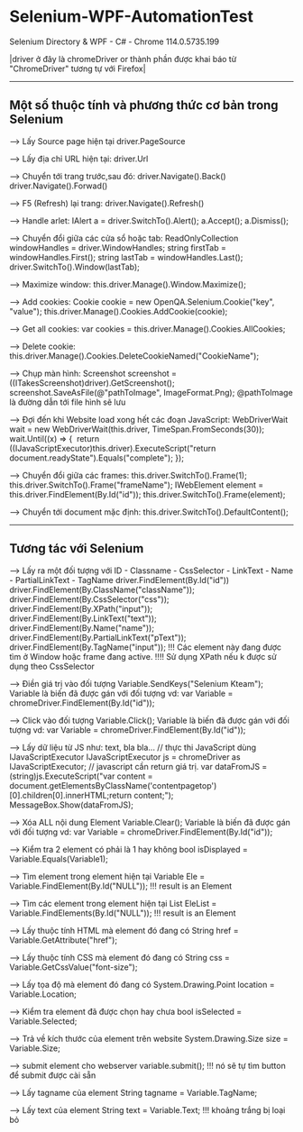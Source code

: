 # Selenium-WPF-AutomationTest
 Selenium Directory & WPF - C# - Chrome 114.0.5735.199

|driver ở đây là chromeDriver or thành phần được khai báo từ "ChromeDriver" tương tự với Firefox|

----------------------------------------------------------------
Một số thuộc tính và phương thức cơ bản trong Selenium
----------------------------------------------------------------

--> Lấy Source page hiện tại
driver.PageSource

--> Lấy địa chỉ URL hiện tại:
driver.Url

--> Chuyển tới trang trước,sau đó:
driver.Navigate().Back()
driver.Navigate().Forwad()

--> F5 (Refresh) lại trang: 
driver.Navigate().Refresh()

--> Handle arlet:
IAlert a = driver.SwitchTo().Alert();
a.Accept();
a.Dismiss();

--> Chuyển đổi giữa các cửa sổ hoặc tab:
ReadOnlyCollection<string> windowHandles = driver.WindowHandles;
string firstTab = windowHandles.First();
string lastTab = windowHandles.Last();
driver.SwitchTo().Window(lastTab);

--> Maximize window:
this.driver.Manage().Window.Maximize();

--> Add cookies:
Cookie cookie = new OpenQA.Selenium.Cookie("key", "value");
this.driver.Manage().Cookies.AddCookie(cookie);

--> Get all cookies:
var cookies = this.driver.Manage().Cookies.AllCookies;

--> Delete cookie:
this.driver.Manage().Cookies.DeleteCookieNamed("CookieName");

--> Chụp màn hình:
Screenshot screenshot = ((ITakesScreenshot)driver).GetScreenshot();
screenshot.SaveAsFile(@"pathToImage", ImageFormat.Png);
@pathToImage là đường dẫn tới file hình sẽ lưu

--> Đợi đến khi Website load xong hết các đoạn JavaScript:
WebDriverWait wait = new WebDriverWait(this.driver, TimeSpan.FromSeconds(30));
wait.Until((x) =>
{
 return ((IJavaScriptExecutor)this.driver).ExecuteScript("return document.readyState").Equals("complete");
});

--> Chuyển đổi giữa các frames:
this.driver.SwitchTo().Frame(1);
this.driver.SwitchTo().Frame("frameName");
IWebElement element = this.driver.FindElement(By.Id("id"));
this.driver.SwitchTo().Frame(element);

--> Chuyển tới document mặc định:
this.driver.SwitchTo().DefaultContent();

----------------------------------------------------------------
Tương tác với Selenium
----------------------------------------------------------------

--> Lấy ra một đối tượng với ID - Classname - CssSelector - LinkText - Name - PartialLinkText - TagName
driver.FindElement(By.Id("id"))
driver.FindElement(By.ClassName("className"));
driver.FindElement(By.CssSelector("css"));
driver.FindElement(By.XPath("input"));
driver.FindElement(By.LinkText("text"));
driver.FindElement(By.Name("name"));
driver.FindElement(By.PartialLinkText("pText"));
driver.FindElement(By.TagName("input"));
!!! Các element này đang được tìm ở Window hoặc frame đang active.
!!!! Sử dụng XPath nếu k được sử dụng theo CssSelector

--> Điền giá trị vào đối tượng
Variable.SendKeys("Selenium Kteam");
Variable là biến đã được gán với đối tượng vd: var Variable = chromeDriver.FindElement(By.Id("id"));

--> Click vào đối tượng
Variable.Click();
Variable là biến đã được gán với đối tượng vd: var Variable = chromeDriver.FindElement(By.Id("id"));

--> Lấy dữ liệu từ JS như: text, bla bla...
// thực thi JavaScript dùng IJavaScriptExecutor
IJavaScriptExecutor js = chromeDriver as IJavaScriptExecutor;
// javascript cần return giá trị.
var dataFromJS = (string)js.ExecuteScript("var content = document.getElementsByClassName('contentpagetop')[0].children[0].innerHTML;return content;");
MessageBox.Show(dataFromJS);

--> Xóa ALL nội dung Element
Variable.Clear();
Variable là biến đã được gán với đối tượng vd: var Variable = chromeDriver.FindElement(By.Id("id"));

--> Kiểm tra 2 element có phải là 1 hay không
bool isDisplayed = Variable.Equals(Variable1);

--> Tìm element trong element hiện tại
Variable Ele = Variable.FindElement(By.Id("NULL"));
!!! result is an Element

--> Tìm các element trong element hiện tại
List<Variable> EleList = Variable.FindElements(By.Id("NULL"));
!!! result is an Element

--> Lấy thuộc tính HTML mà element đó đang có
String href = Variable.GetAttribute("href");

--> Lấy thuộc tính CSS mà element đó đang có
String css = Variable.GetCssValue("font-size");

--> Lấy tọa độ mà element đó đang có
System.Drawing.Point location = Variable.Location;

--> Kiểm tra element đã được chọn hay chưa 
bool isSelected = Variable.Selected;

--> Trả về kích thước của element trên website
System.Drawing.Size size = Variable.Size;

--> submit element cho webserver
variable.submit();
!!! nó sẽ tự tìm button để submit được cài sẵn

--> Lấy tagname của element
String tagname = Variable.TagName;

--> Lấy text của element
String text = Variable.Text;
!!! khoảng trắng bị loại bỏ
